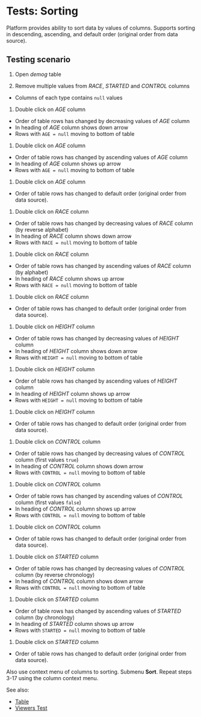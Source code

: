 <!-- TITLE: Tests: Sorting -->
<!-- SUBTITLE: -->

# Tests: Sorting

Platform provides ability to sort data by values of columns. Supports sorting in descending, ascending, and default
order (original order from data source).

## Testing scenario

1. Open *demog* table

1. Remove multiple values from *RACE*, *STARTED* and *CONTROL* columns

* Columns of each type contains ```null``` values

1. Double click on *AGE* column

* Order of table rows has changed by decreasing values of *AGE* column
* In heading of *AGE* column shows down arrow
* Rows with ```AGE = null``` moving to bottom of table

1. Double click on *AGE* column

* Order of table rows has changed by ascending values of *AGE* column
* In heading of *AGE* column shows up arrow
* Rows with ```AGE = null``` moving to bottom of table

1. Double click on *AGE* column

* Order of table rows has changed to default order (original order from data source).

1. Double click on *RACE* column

* Order of table rows has changed by decreasing values of *RACE* column (by reverse alphabet)
* In heading of *RACE* column shows down arrow
* Rows with ```RACE = null``` moving to bottom of table

1. Double click on *RACE* column

* Order of table rows has changed by ascending values of *RACE* column (by alphabet)
* In heading of *RACE* column shows up arrow
* Rows with ```RACE = null``` moving to bottom of table

1. Double click on *RACE* column

* Order of table rows has changed to default order (original order from data source).

1. Double click on *HEIGHT* column

* Order of table rows has changed by decreasing values of *HEIGHT* column
* In heading of *HEIGHT* column shows down arrow
* Rows with ```HEIGHT = null``` moving to bottom of table

1. Double click on *HEIGHT* column

* Order of table rows has changed by ascending values of *HEIGHT* column
* In heading of *HEIGHT* column shows up arrow
* Rows with ```HEIGHT = null``` moving to bottom of table

1. Double click on *HEIGHT* column

* Order of table rows has changed to default order (original order from data source).

1. Double click on *CONTROL* column

* Order of table rows has changed by decreasing values of *CONTROL* column (first values ```true```)
* In heading of *CONTROL* column shows down arrow
* Rows with ```CONTROL = null``` moving to bottom of table

1. Double click on *CONTROL* column

* Order of table rows has changed by ascending values of *CONTROL* column (first values ```false```)
* In heading of *CONTROL* column shows up arrow
* Rows with ```CONTROL = null``` moving to bottom of table

1. Double click on *CONTROL* column

* Order of table rows has changed to default order (original order from data source).

1. Double click on *STARTED* column

* Order of table rows has changed by decreasing values of *CONTROL* column (by reverse chronology)
* In heading of *CONTROL* column shows down arrow
* Rows with ```CONTROL = null``` moving to bottom of table

1. Double click on *STARTED* column

* Order of table rows has changed by ascending values of *STARTED* column (by chronology)
* In heading of *STARTED* column shows up arrow
* Rows with ```STARTED = null``` moving to bottom of table

1. Double click on *STARTED* column

* Order of table rows has changed to default order (original order from data source).

Also use context menu of columns to sorting. Submenu **Sort**. Repeat steps 3-17 using the column context menu.

See also:

* [Table](../../datagrok/table.md)
* [Viewers Test](../../visualize/viewers/viewers-test.md)
